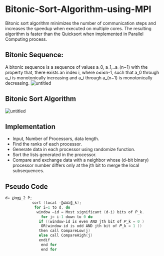 # Bitonic-Sort-Algorithm-using-MPI
Bitonic  sort  algorithm  minimizes  the  number  of communication steps and increases the speedup when executed on multiple cores. The resulting algorithm is faster than the Quicksort when implemented in Parallel Computing process.
##  Bitonic Sequence:
A bitonic sequence is a sequence of values a_0, a_1,..a_(n−1) with the property that, there exists an index i, where o≤i≤n-1, such that a_0 through a_i is monotonically increasing and a_i through a_(n−1) is monotonically decreasing.
![untitled](https://cloud.githubusercontent.com/assets/18632383/23100685/2b350110-f655-11e6-8dde-9507d29e56d8.png)
## Bitonic Sort Algorithm
![untitled](https://cloud.githubusercontent.com/assets/18632383/23100703/a558adb6-f655-11e6-894a-3265e28e998d.png)
## Implementation
* Input, Number of Processors, data length.  
* Find the ranks of each processor.  
* Generate data in each processor using randomize function.  
* Sort the lists generated in the processor.  
* Compare and exchange data with a neighbor whose (d-bit binary) processor number differs only at the jth bit to merge the local subsequences.  
## Pseudo Code
```c 
d= 〖𝑙𝑜𝑔〗_2 P;
            sort (local -〖𝑑𝑎𝑡𝑎〗_k);
             for i=1 to d, do
              window –id = Most significant (d-i) bits of 𝑃_k.
                for j= i-1 down to 0 do
               if ((window-id is even AND jth bit of 𝑃_k = 0 )
                OR(window-id is odd AND jth bit of 𝑃_k = 1 ))
               then call CompareLow(j)
               else call CompareHigh(j)
               endif
                end for
                end for
```
